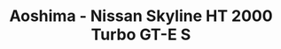 ---
layout: product
title: "Aoshima - Nissan Skyline HT 2000 Turbo GT-E S"
price: "TBA" 
desc: "N/A"
img_path: "/assets/img/AO42694.jpg"
brand: "N/A"
available: false
special_offer: false
new: false
soon: false
cat: "010000"
subcat: "013700"
subsubcat: "0N/A"
sifra: "AO42694"
popular: false
---
